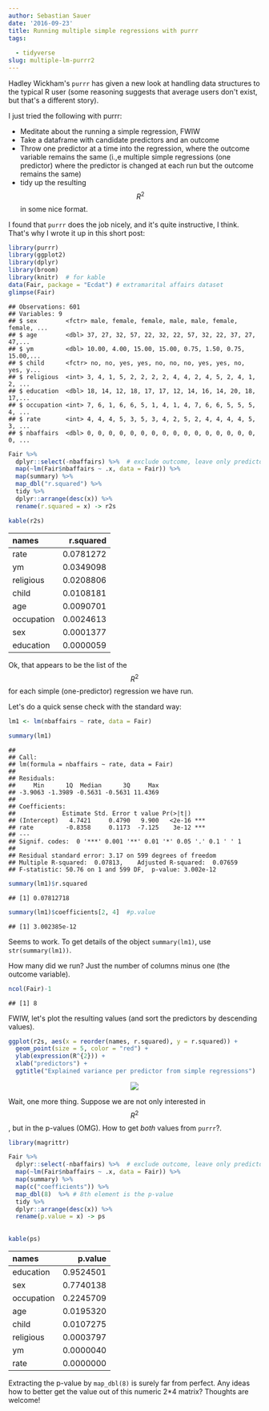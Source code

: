 ```yaml
---
author: Sebastian Sauer
date: '2016-09-23'
title: Running multiple simple regressions with purrr
tags:
  
  - tidyverse
slug: multiple-lm-purrr2
---
```



Hadley Wickham's `purrr` has given a new look at handling data structures to the typical R user (some reasoning suggests that average users don't exist, but that's a different story).

I just tried the following with purrr:

- Meditate about the running a simple regression, FWIW
- Take a dataframe with candidate predictors and an outcome
- Throw one predictor at a time into the regression, where the outcome variable remains the same (i.,e multiple simple regressions (one predictor) where the predictor is changed at each run but the outcome remains the same)
- tidy up the resulting $$ R^2 $$ in some nice format.

I found that `purrr` does the job nicely, and it's quite instructive, I think. That's why I wrote it up in this short post:



```r
library(purrr)  
library(ggplot2)
library(dplyr)
library(broom)
library(knitr)  # for kable
data(Fair, package = "Ecdat") # extramarital affairs dataset
glimpse(Fair)
```

```
## Observations: 601
## Variables: 9
## $ sex        <fctr> male, female, female, male, male, female, female, ...
## $ age        <dbl> 37, 27, 32, 57, 22, 32, 22, 57, 32, 22, 37, 27, 47,...
## $ ym         <dbl> 10.00, 4.00, 15.00, 15.00, 0.75, 1.50, 0.75, 15.00,...
## $ child      <fctr> no, no, yes, yes, no, no, no, yes, yes, no, yes, y...
## $ religious  <int> 3, 4, 1, 5, 2, 2, 2, 2, 4, 4, 2, 4, 5, 2, 4, 1, 2, ...
## $ education  <dbl> 18, 14, 12, 18, 17, 17, 12, 14, 16, 14, 20, 18, 17,...
## $ occupation <int> 7, 6, 1, 6, 6, 5, 1, 4, 1, 4, 7, 6, 6, 5, 5, 5, 4, ...
## $ rate       <int> 4, 4, 4, 5, 3, 5, 3, 4, 2, 5, 2, 4, 4, 4, 4, 5, 3, ...
## $ nbaffairs  <dbl> 0, 0, 0, 0, 0, 0, 0, 0, 0, 0, 0, 0, 0, 0, 0, 0, 0, ...
```

```r
Fair %>% 
  dplyr::select(-nbaffairs) %>%  # exclude outcome, leave only predictors 
  map(~lm(Fair$nbaffairs ~ .x, data = Fair)) %>% 
  map(summary) %>% 
  map_dbl("r.squared") %>% 
  tidy %>% 
  dplyr::arrange(desc(x)) %>% 
  rename(r.squared = x) -> r2s

kable(r2s)
```



|names      | r.squared|
|:----------|---------:|
|rate       | 0.0781272|
|ym         | 0.0349098|
|religious  | 0.0208806|
|child      | 0.0108181|
|age        | 0.0090701|
|occupation | 0.0024613|
|sex        | 0.0001377|
|education  | 0.0000059|

Ok, that appears to be the list of the $$ R^{2} $$ for each simple (one-predictor) regression we have run.

Let's do a quick sense check with the standard way:


```r
lm1 <- lm(nbaffairs ~ rate, data = Fair)

summary(lm1)
```

```
## 
## Call:
## lm(formula = nbaffairs ~ rate, data = Fair)
## 
## Residuals:
##     Min      1Q  Median      3Q     Max 
## -3.9063 -1.3989 -0.5631 -0.5631 11.4369 
## 
## Coefficients:
##             Estimate Std. Error t value Pr(>|t|)    
## (Intercept)   4.7421     0.4790   9.900   <2e-16 ***
## rate         -0.8358     0.1173  -7.125    3e-12 ***
## ---
## Signif. codes:  0 '***' 0.001 '**' 0.01 '*' 0.05 '.' 0.1 ' ' 1
## 
## Residual standard error: 3.17 on 599 degrees of freedom
## Multiple R-squared:  0.07813,	Adjusted R-squared:  0.07659 
## F-statistic: 50.76 on 1 and 599 DF,  p-value: 3.002e-12
```

```r
summary(lm1)$r.squared
```

```
## [1] 0.07812718
```

```r
summary(lm1)$coefficients[2, 4]  #p.value
```

```
## [1] 3.002385e-12
```

Seems to work. To get details of the object `summary(lm1)`, use `str(summary(lm1))`.

How many did we run? Just the number of columns minus one (the outcome variable).


```r
ncol(Fair)-1
```

```
## [1] 8
```

FWIW, let's plot the resulting values (and sort the predictors by descending values).


```r
ggplot(r2s, aes(x = reorder(names, r.squared), y = r.squared)) + 
  geom_point(size = 5, color = "red") +
  ylab(expression(R^{2})) +
  xlab("predictors") +
  ggtitle("Explained variance per predictor from simple regressions")
```
<center>
<img src="/images/2016-09-23/unnamed-chunk-4-1.png">
</center>



Wait, one more thing. Suppose we are not only interested in $$ R^{2} $$, but in the p-values (OMG). How to get *both* values from `purrr`?.


```r
library(magrittr)

Fair %>% 
  dplyr::select(-nbaffairs) %>%  # exclude outcome, leave only predictors 
  map(~lm(Fair$nbaffairs ~ .x, data = Fair)) %>% 
  map(summary) %>% 
  map(c("coefficients")) %>% 
  map_dbl(8)  %>% # 8th element is the p-value 
  tidy %>% 
  dplyr::arrange(desc(x)) %>% 
  rename(p.value = x) -> ps
  
  
kable(ps)
```



|names      |   p.value|
|:----------|---------:|
|education  | 0.9524501|
|sex        | 0.7740138|
|occupation | 0.2245709|
|age        | 0.0195320|
|child      | 0.0107275|
|religious  | 0.0003797|
|ym         | 0.0000040|
|rate       | 0.0000000|


Extracting the p-value by `map_dbl(8)` is surely far from perfect. Any ideas how to better get the value out of this numeric 2*4 matrix? Thoughts are welcome!
